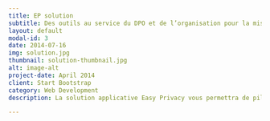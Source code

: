```yaml
---
title: EP solution
subtitle: Des outils au service du DPO et de l’organisation pour la mise en place d’une gestion responsable de la donnée.
layout: default
modal-id: 3
date: 2014-07-16
img: solution.jpg
thumbnail: solution-thumbnail.jpg
alt: image-alt
project-date: April 2014
client: Start Bootstrap
category: Web Development
description: La solution applicative Easy Privacy vous permettra de piloter votre conformité à 360°. Vous pourrez auditer chaque traitement, en gérer la conformité et assurer un reporting selon les piliers du réglement.</br></br><h3><font color="00A076" face='Montserrat, "Helvetica Neue",Helvetica,Arial,sans-serif'>En cours de dévellopement</font></h3>

---
```

